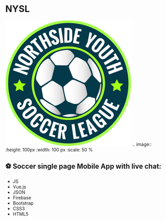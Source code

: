 # NYSL
![NYSL]( img/nysl_logo.png)
.. image:: :height: 100px :width: 100 px :scale: 50 % 

## :soccer: Soccer single page Mobile App with live chat:

- JS
- Vue.js
- JSON
- Firebase
- Bootstrap
- CSS3
- HTML5


